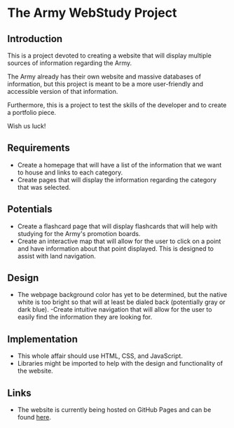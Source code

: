 # The Army WebStudy Project

## Introduction

This is a project devoted to creating a website that will display multiple sources of information regarding the Army.

The Army already has their own website and massive databases of information, but this project is meant to be a more user-friendly and accessible version of that information.

Furthermore, this is a project to test the skills of the developer and to create a portfolio piece.

Wish us luck!

## Requirements

- Create a homepage that will have a list of the information that we want to house and links to each category.
- Create pages that will display the information regarding the category that was selected.

## Potentials

- Create a flashcard page that will display flashcards that will help with studying for the Army's promotion boards.
- Create an interactive map that will allow for the user to click on a point and have information about that point displayed. This is designed to assist with land navigation.

## Design

- The webpage background color has yet to be determined, but the native white is too bright so that will at least be dialed back (potentially gray or dark blue).
-Create intuitive navigation that will allow for the user to easily find the information they are looking for.

## Implementation

- This whole affair should use HTML, CSS, and JavaScript.
- Libraries might be imported to help with the design and functionality of the website.
  
## Links

- The website is currently being hosted on GitHub Pages and can be found [here](https://github.com/IQuaintI/Army-WebStudy).





